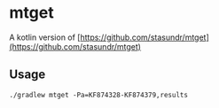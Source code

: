 # mtget
A kotlin version of [https://github.com/stasundr/mtget](https://github.com/stasundr/mtget)
## Usage
```
./gradlew mtget -Pa=KF874328-KF874379,results


```
